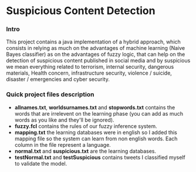 # Suspicious Content Detection
### Intro
This project contains a java implementation of a hybrid approach, which consists in relying as much on the advantages of machine learning (Naive Bayes classifier) as on the advantages of fuzzy logic, that can help on the detection of suspicious content published in social media and by suspicious we mean everything related to terrorism, internal security, dangerous materials, Health concern, infrastructure security, violence / suicide, disaster / emergencies and cyber security.
### Quick project files description
- **allnames.txt**, **worldsurnames.txt** and **stopwords.txt** contains the words that are irrelevent on the learning phase (you can add as much words as you like and they'll be ignored).
- **fuzzy.fcl** contains the rules of our fuzzy inference system.
- **mapping.txt** the learning databases were in english so I added this mapping file so the system can learn from non english words. Each column in the file represent a language.
- **normal.txt** and **suspicious.txt** are the learning databases.
- **testNormal.txt** and **testSuspicious** contains tweets I classified myself to validate the model.
